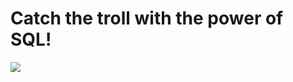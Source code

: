 # Catch the troll with the power of SQL!

<img src="https://media.tenor.com/images/f9e5fcc3d75d58e0cec118cedad0c924/tenor.gif" />
